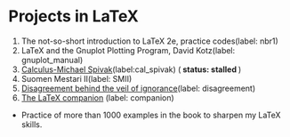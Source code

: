 # Projects in LaTeX

1. The not-so-short introduction to LaTeX 2e, practice codes(label: nbr1)
2. LaTeX and the Gnuplot Plotting Program, David Kotz(label: gnuplot_manual)
3. [Calculus-Michael Spivak](https://www.amazon.com/Calculus-4th-Michael-Spivak/dp/0914098918/ref=sr_1_1?s=books&ie=UTF8&qid=1500735354&sr=1-1&keywords=calculus+spivak)(label:cal_spivak)
(<strong> status: stalled </strong>)
4. Suomen Mestari II(label: SMII)
5. [Disagreement behind the veil of ignorance](http://www.chiaralisciandra.com/wp-content/uploads/2011/10/Disagreement-behind-veil-of-ignorance.pdf)(label: disagreement)
6. [The LaTeX companion](https://www.amazon.com/LaTeX-Companion-Techniques-Computer-Typesetting/dp/0201362996/ref=sr_1_1?ie=UTF8&qid=1515335638&sr=8-1&keywords=The+LaTeX+companion)
(label: companion)
  * Practice of more than 1000 examples in the book
  to sharpen my LaTeX skills.
